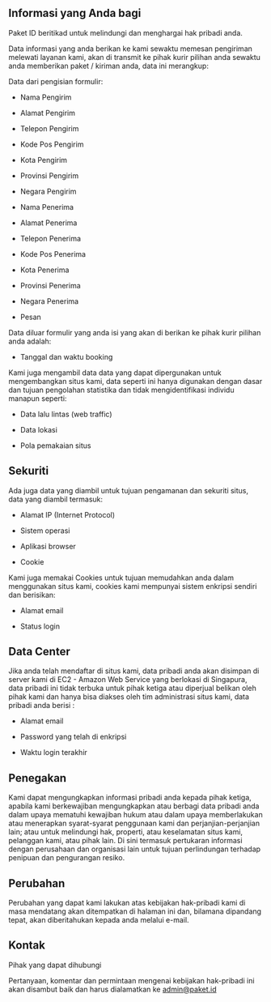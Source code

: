 ## Informasi yang Anda bagi

Paket ID beritikad untuk melindungi dan menghargai hak pribadi anda.

Data informasi yang anda berikan ke kami sewaktu memesan pengiriman melewati layanan kami, akan di transmit ke pihak kurir pilihan anda sewaktu anda memberikan paket / kiriman anda, data ini merangkup:

Data dari pengisian formulir:

* Nama Pengirim

* Alamat Pengirim

* Telepon Pengirim

* Kode Pos Pengirim

* Kota Pengirim

* Provinsi Pengirim

* Negara Pengirim

* Nama Penerima

* Alamat Penerima

* Telepon Penerima

* Kode Pos Penerima

* Kota Penerima

* Provinsi Penerima

* Negara Penerima

* Pesan

Data diluar formulir yang anda isi yang akan di berikan ke pihak kurir pilihan anda adalah:

* Tanggal dan waktu booking

Kami juga mengambil data data yang dapat dipergunakan untuk mengembangkan situs kami, data seperti ini hanya digunakan dengan dasar dan tujuan pengolahan statistika dan tidak mengidentifikasi individu manapun seperti:

* Data lalu lintas (web traffic)

* Data lokasi

* Pola pemakaian situs

## Sekuriti

Ada juga data yang diambil untuk tujuan pengamanan dan sekuriti situs, data yang diambil termasuk:

* Alamat IP (Internet Protocol)

* Sistem operasi

* Aplikasi browser

* Cookie

Kami juga memakai Cookies untuk tujuan memudahkan anda dalam menggunakan situs kami, cookies kami mempunyai sistem enkripsi sendiri dan berisikan:

* Alamat email

* Status login

## Data Center

Jika anda telah mendaftar di situs kami, data pribadi anda akan disimpan di server kami di EC2 - Amazon Web Service yang berlokasi di Singapura, data pribadi ini tidak terbuka untuk pihak ketiga atau diperjual belikan oleh pihak kami dan hanya bisa diakses oleh tim administrasi situs kami, data pribadi anda berisi :

* Alamat email

* Password yang telah di enkripsi

* Waktu login terakhir

## Penegakan

Kami dapat mengungkapkan informasi pribadi anda kepada pihak ketiga, apabila kami berkewajiban mengungkapkan atau berbagi data pribadi anda dalam upaya mematuhi kewajiban hukum atau dalam upaya memberlakukan atau menerapkan syarat-syarat penggunaan kami dan perjanjian-perjanjian lain; atau untuk melindungi hak, properti, atau keselamatan situs kami, pelanggan kami, atau pihak lain. Di sini termasuk pertukaran informasi dengan perusahaan dan organisasi lain untuk tujuan perlindungan terhadap penipuan dan pengurangan resiko.

## Perubahan

Perubahan yang dapat kami lakukan atas kebijakan hak-pribadi kami di masa mendatang akan ditempatkan di halaman ini dan, bilamana dipandang tepat, akan diberitahukan kepada anda melalui e-mail.

## Kontak

Pihak yang dapat dihubungi

Pertanyaan, komentar dan permintaan mengenai kebijakan hak-pribadi ini akan disambut baik dan harus dialamatkan ke admin@paket.id
